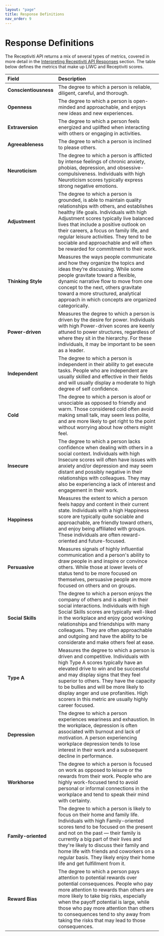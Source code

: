 ```yaml
---
layout: "page"
title: Response Definitions
nav_order: 9
---
```


# Response Definitions

The Receptiviti API returns a mix of several types of metrics, covered in more detail in the [Interpreting Receptiviti API Responses](interpreting_api_responses) section. The table below defines the metrics that make up LIWC and Receptiviti scores.

| Field       | Description        |
|:-------------|:------------------|
|**Conscientiousness**           |The degree to which a person is reliable, diligent, careful, and thorough.|
|**Openness**           |The degree to which a person is open-minded and approachable, and enjoys new ideas and new experiences.                    |
|**Extraversion**           |The degree to which a person feels energized and uplifted when interacting with others or engaging in activities.                         |
|**Agreeableness**           |The degree to which a person is inclined to please others.                |
|**Neuroticism**           |The degree to which a person is afflicted by intense feelings of chronic anxiety, phobias, depression, and obsessive-compulsiveness. Individuals with high Neuroticism scores typically express strong negative emotions.                        |
|**Adjustment**           |The degree to which a person is grounded, is able to maintain quality relationships with others, and establishes healthy life goals. Individuals with high Adjustment scores typically live balanced lives that include a positive outlook on their careers, a focus on family life, and regular leisure activities. They tend to be sociable and approachable and will often be rewarded for commitment to their work.                         |
|**Thinking Style**           |Measures the ways people communicate and how they organize the topics and ideas they’re discussing. While some people gravitate toward a flexible, dynamic narrative flow to move from one concept to the next, others gravitate toward a more structured, analytical approach in which concepts are organized categorically.                         |
|**Power-driven**           |Measures the degree to which a person is driven by the desire for power. Individuals with high Power-driven scores are keenly attuned to power structures, regardless of where they sit in the hierarchy. For these individuals, it may be important to be seen as a leader.                         |
|**Independent**           |The degree to which a person is independent in their ability to get execute tasks. People who are independent are usually skilled and effective in their fields and will usually display a moderate to high degree of self confidence.                        |
|**Cold**           |The degree to which a person is aloof or unsociable as opposed to friendly and warm. Those considered cold often avoid making small talk, may seem less polite, and are more likely to get right to the point without worrying about how others might feel.                         |
|**Insecure**           |The degree to which a person lacks confidence when dealing with others in a social context. Individuals with high Insecure scores will often have issues with anxiety and/or depression and may seem distant and possibly negative in their relationships with colleagues. They may also be experiencing a lack of interest and engagement in their work.                         |
|**Happiness**           |Measures the extent to which a person feels happy and content in their current state. Individuals with a high Happiness score are typically quite sociable and approachable, are friendly toward others, and enjoy being affiliated with groups. These individuals are often reward-oriented and future-focused.                         |
|**Persuasive**           |Measures signals of highly influential communication and a person's ability to draw people in and inspire or convince others. While those at lower levels of status tend to be more focused on themselves, persuasive people are more focused on others and on groups.                         |
|**Social Skills**           |The degree to which a person enjoys the company of others and is adept in their social interactions. Individuals with high Social Skills scores are typically well-liked in the workplace and enjoy good working relationships and friendships with many colleagues. They are often approachable and outgoing and have the ability to be considerate and make others feel at ease.                         |
|**Type A**           |Measures the degree to which a person is driven and competitive. Individuals with high Type A scores typically have an elevated drive to win and be successful and may display signs that they feel superior to others. They have the capacity to be bullies and will be more likely to display anger and use profanities. High scorers in this metric are usually highly career focused.                         |
|**Depression**           |The degree to which a person experiences weariness and exhaustion. In the workplace, depression is often associated with burnout and lack of motivation. A person experiencing workplace depression tends to lose interest in their work and a subsequent decline in performance.                         |
|**Workhorse**           |The degree to which a person is focused on work as opposed to leisure or the rewards from their work. People who are highly work-focused tend to avoid personal or informal connections in the workplace and tend to speak their mind with certainty.|
|**Family-oriented**           |The degree to which a person is likely to focus on their home and family life. Individuals with high Family-oriented scores tend to be focused on the present and not on the past — their family is currently a big part of their lives and they're likely to discuss their family and home life with friends and coworkers on a regular basis. They likely enjoy their home life and get fulfillment from it.                        |
|**Reward Bias**           |The degree to which a person pays attention to potential rewards over potential consequences. People who pay more attention to rewards than others are more likely to take big risks, especially when the payoff potential is large, while those who pay more attention than others to consequences tend to shy away from taking the risks that may lead to those consequences.                         |
